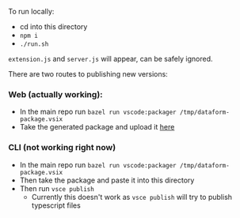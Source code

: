 To run locally:
* cd into this directory
* `npm i`
* `./run.sh`

`extension.js` and `server.js` will appear, can be safely ignored.

There are two routes to publishing new versions:

### Web (actually working):

- In the main repo run `bazel run vscode:packager /tmp/dataform-package.vsix`
- Take the generated package and upload it [here](https://marketplace.visualstudio.com/manage/publishers/dataform)

### CLI (not working right now)

- In the main repo run `bazel run vscode:packager /tmp/dataform-package.vsix`
- Then take the package and paste it into this directory
- Then run `vsce publish`
  - Currently this doesn't work as `vsce publish` will try to publish typescript files
